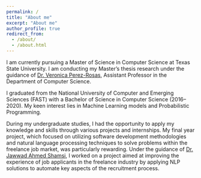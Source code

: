 ```yaml
---
permalink: /
title: "About me"
excerpt: "About me"
author_profile: true
redirect_from: 
  - /about/
  - /about.html
---
```


I am currently pursuing a Master of Science in Computer Science at Texas State University. I am conducting my Master’s thesis research under the guidance of <a href="https://faculty.txst.edu/profile/2536503">Dr. Veronica Perez-Rosas</a>, Assistant Professor in the Department of Computer Science.  

I graduated from the National University of Computer and Emerging Sciences (FAST) with a Bachelor of Science in Computer Science (2016–2020). My keen interest lies in Machine Learning models and Probabilistic Programming.

During my undergraduate studies, I had the opportunity to apply my knowledge and skills through various projects and internships. My final year project, which focused on utilizing software development methodologies and natural language processing techniques to solve problems within the freelance job market, was particularly rewarding. Under the guidance of <a href="https://scholar.google.com/citations?hl=en&user=RgWKBwUAAAAJ">Dr. Jawwad Ahmed Shamsi</a>, I worked on a project aimed at improving the experience of job applicants in the freelance industry by applying NLP solutions to automate key aspects of the recruitment process.

